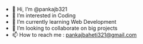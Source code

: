 - 👋 Hi, I’m @pankajb321
- 👀 I’m interested in Coding
- 🌱 I’m currently learning Web Development
- 💞️ I’m looking to collaborate on big projects
- 📫 How to reach me : pankajbaheti321@gmail.com

<!---
pankajb321/pankajb321 is a ✨ special ✨ repository because its `README.md` (this file) appears on your GitHub profile.
You can click the Preview link to take a look at your changes.
--->
